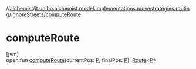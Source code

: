 //[alchemist](../../../index.md)/[it.unibo.alchemist.model.implementations.movestrategies.routing](../index.md)/[IgnoreStreets](index.md)/[computeRoute](compute-route.md)

# computeRoute

[jvm]\
open fun [computeRoute](compute-route.md)(currentPos: [P](../../it.unibo.alchemist.model.interfaces/-position2-d/index.md), finalPos: [P](../../it.unibo.alchemist.model.interfaces/-position2-d/index.md)): [Route](../../it.unibo.alchemist.model.interfaces/-route/index.md)<[P](../../it.unibo.alchemist.model.interfaces/-position2-d/index.md)>
